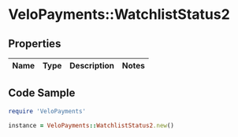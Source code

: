 # VeloPayments::WatchlistStatus2

## Properties

Name | Type | Description | Notes
------------ | ------------- | ------------- | -------------

## Code Sample

```ruby
require 'VeloPayments'

instance = VeloPayments::WatchlistStatus2.new()
```


